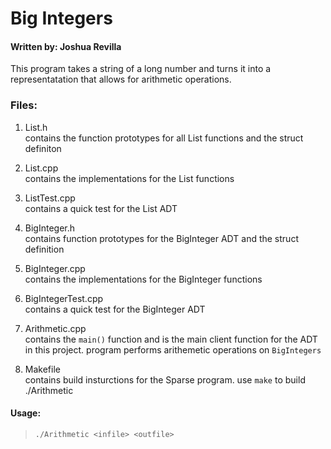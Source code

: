 # Big Integers
#### Written by: Joshua Revilla

This program takes a string of a long number and turns it into a representatation that allows for arithmetic operations.


### Files:

1. List.h<br/>
contains the function prototypes for all List functions and
the struct definiton

2. List.cpp<br/>
contains the implementations for the List functions 

3. ListTest.cpp<br/>
contains a quick test for the List ADT

4. BigInteger.h<br/>
contains function prototypes for the BigInteger ADT and 
the struct definition

5. BigInteger.cpp<br/>
contains the implementations for the BigInteger functions

6. BigIntegerTest.cpp<br/>
contains a quick test for the BigInteger ADT

7. Arithmetic.cpp<br/>
contains the `main()` function and is the main
client function for the ADT in this project. 
program performs arithemetic operations on `BigIntegers`

8. Makefile<br/>
contains build insturctions for the Sparse program.
use `make` to build ./Arithmetic

#### Usage:

> `./Arithmetic <infile> <outfile>`

